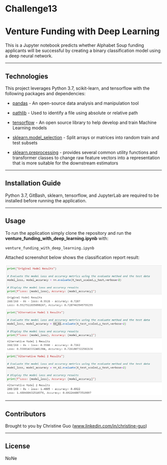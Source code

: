 # Challenge13

# Venture Funding with Deep Learning

This is a Jupyter notebook predicts whether Alphabet Soup funding applicants will be successful by creating a binary classification model using a deep neural network.

---

## Technologies

This project leverages Python 3.7, scikit-learn, and tensorflow with the following packages and dependencies:

* [pandas](https://pandas.pydata.org/) - An open-source data analysis and manipulation tool

* [pathlib](https://docs.python.org/3/library/pathlib.html) - Used to identify a file using absolute or relative path

* [tensorflow](https://www.tensorflow.org/) - An open source library to help develop and train Machine Learning models

* [sklearn.model_selection](https://scikit-learn.org/stable/modules/generated/sklearn.model_selection.train_test_split.html) - Split arrays or matrices into random train and test subsets

* [sklearn.preprocessing](https://scikit-learn.org/stable/modules/preprocessing.html) -  provides several common utility functions and transformer classes to change raw feature vectors into a representation that is more suitable for the downstream estimators

---

## Installation Guide

Python 3.7, GitBash, sklearn, tensorflow, and JupyterLab are required to be installed before running the application.

---

## Usage

To run the application simply clone the repository and run the **venture_funding_with_deep_learning.ipynb** with:

```python
venture_funding_with_deep_learning.ipynb
```

Attached screenshot below shows the classification report result:

![accuracy_scores_three_models](venture_funding_with_deep_learning/Images/accuracy_scores_three_models.PNG)  

---

## Contributors

Brought to you by Christine Guo (www.linkedin.com/in/christine-guo)

---

## License

NoNe